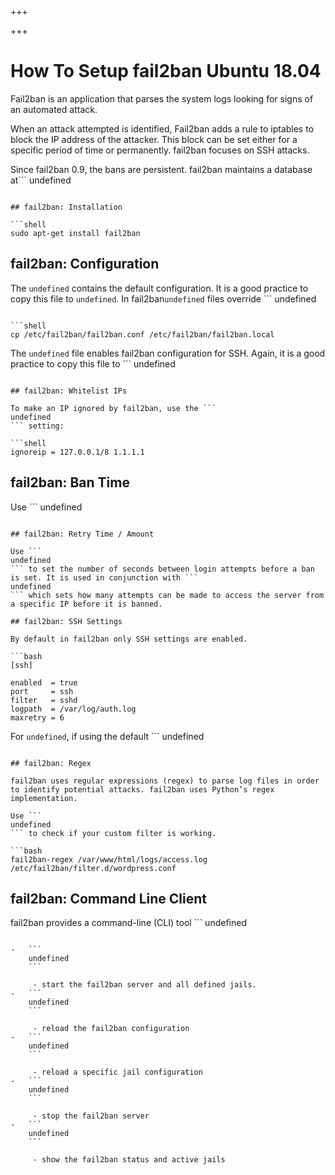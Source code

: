 
+++

+++
# How To Setup fail2ban Ubuntu 18.04

Fail2ban is an application that parses the system logs looking for signs of an automated attack.

When an attack attempted is identified, Fail2ban adds a rule to iptables to block the IP address of the attacker. This block can be set either for a specific period of time or permanently. fail2ban focuses on SSH attacks.

Since fail2ban 0.9, the bans are persistent. fail2ban maintains a database at```
undefined
```.

## fail2ban: Installation

```shell 
sudo apt-get install fail2ban
```

## fail2ban: Configuration

The ```
undefined
``` contains the default configuration. It is a good practice to copy this file to ```
undefined
```. In fail2ban```
undefined
``` files override ```
undefined
``` files.

```shell 
cp /etc/fail2ban/fail2ban.conf /etc/fail2ban/fail2ban.local
```

The ```
undefined
``` file enables fail2ban configuration for SSH. Again, it is a good practice to copy this file to ```
undefined
```.

## fail2ban: Whitelist IPs

To make an IP ignored by fail2ban, use the ```
undefined
``` setting:

```shell 
ignoreip = 127.0.0.1/8 1.1.1.1
```

## fail2ban: Ban Time

Use ```
undefined
``` setting to set the number of seconds for which an IP is banned. If set to a negative number, the ban is permanent.

## fail2ban: Retry Time / Amount

Use ```
undefined
``` to set the number of seconds between login attempts before a ban is set. It is used in conjunction with ```
undefined
``` which sets how many attempts can be made to access the server from a specific IP before it is banned.

## fail2ban: SSH Settings

By default in fail2ban only SSH settings are enabled.

```bash 
[ssh]

enabled  = true
port     = ssh
filter   = sshd
logpath  = /var/log/auth.log
maxretry = 6
```

For ```
undefined
```, if using the default ```
undefined
``` port, the service name can be used. Otherwise, for non-traditional ports, use the port number explicitly.

## fail2ban: Regex

fail2ban uses regular expressions (regex) to parse log files in order to identify potential attacks. fail2ban uses Python’s regex implementation.

Use ```
undefined
``` to check if your custom filter is working.

```bash 
fail2ban-regex /var/www/html/logs/access.log /etc/fail2ban/filter.d/wordpress.conf
```

## fail2ban: Command Line Client

fail2ban provides a command-line (CLI) tool ```
undefined
```.

-   ```
    undefined
    ```

     - start the fail2ban server and all defined jails.
-   ```
    undefined
    ```

     - reload the fail2ban configuration
-   ```
    undefined
    ```

     - reload a specific jail configuration
-   ```
    undefined
    ```

     - stop the fail2ban server
-   ```
    undefined
    ```

     - show the fail2ban status and active jails


